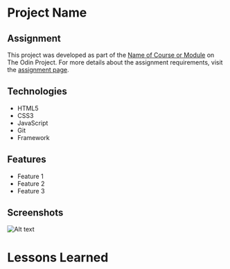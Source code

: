 # Project Name



## Assignment

This project was developed as part of the [Name of Course or Module](link-to-the-specific-assignment-page) on The Odin Project. For more details about the assignment requirements, visit the [assignment page](link-to-the-specific-assignment-page).

## Technologies

- HTML5
- CSS3
- JavaScript
- Git
- Framework

## Features

- Feature 1
- Feature 2
- Feature 3

## Screenshots

![Alt text](url-to-image)

# Lessons Learned


